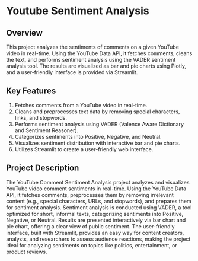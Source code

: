# Youtube Sentiment Analysis

## Overview

This project analyzes the sentiments of comments on a given YouTube video in real-time. Using the YouTube Data API, it fetches comments, cleans the text, and performs sentiment analysis using the VADER sentiment analysis tool. The results are visualized as bar and pie charts using Plotly, and a user-friendly interface is provided via Streamlit.


## Key Features
1. Fetches comments from a YouTube video in real-time.
2. Cleans and preprocesses text data by removing special characters, links, and stopwords.
3. Performs sentiment analysis using VADER (Valence Aware Dictionary and Sentiment Reasoner).
4. Categorizes sentiments into Positive, Negative, and Neutral.
5. Visualizes sentiment distribution with interactive bar and pie charts.
6. Utilizes Streamlit to create a user-friendly web interface.

## Project Description
The YouTube Comment Sentiment Analysis project analyzes and visualizes YouTube video comment sentiments in real-time. Using the YouTube Data API, it fetches comments, preprocesses them by removing irrelevant content (e.g., special characters, URLs, and stopwords), and prepares them for sentiment analysis.
Sentiment analysis is conducted using VADER, a tool optimized for short, informal texts, categorizing sentiments into Positive, Negative, or Neutral. Results are presented interactively via bar chart and pie chart, offering a clear view of public sentiment.
The user-friendly interface, built with Streamlit, provides an easy way for content creators, analysts, and researchers to assess audience reactions, making the project ideal for analyzing sentiments on topics like politics, entertainment, or product reviews.
